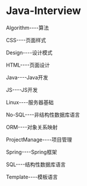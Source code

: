 # Java-Interview

Algorithm----算法

CSS----页面样式

Design----设计模式

HTML----页面设计

Java----Java开发

JS----JS开发

Linux----服务器基础

No-SQL----非结构性数据库语言

ORM----对象关系映射

ProjectManage----项目管理

Spring----Spring框架

SQL----结构性数据库语言

Template----模板语言